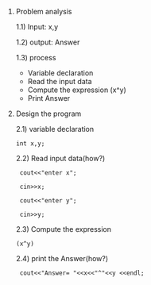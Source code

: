 1) Problem analysis
   
   1.1) Input: x,y
   
   1.2) output: Answer 
   
   1.3) process
   - Variable declaration 
   - Read the input data
   - Compute the expression (x^y)
   - Print Answer

2) Design the program

   2.1) variable declaration

       int x,y;

   2.2) Read input data(how?)

        cout<<"enter x";

        cin>>x;

        cout<<"enter y";

        cin>>y;

   2.3) Compute the expression 
        
       (x^y)

   2.4) print the Answer(how?)

        cout<<"Answer= "<<x<<"^"<<y <<endl;
        

        

   
 